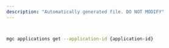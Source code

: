 ```yaml
---
description: "Automatically generated file. DO NOT MODIFY"
---
```


```bash


mgc applications get --application-id {application-id}

```